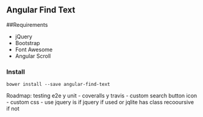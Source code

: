 ## Angular Find Text

##Requirements
- jQuery
- Bootstrap
- Font Awesome
- Angular Scroll
### Install

`bower install --save angular-find-text`

Roadmap: testing e2e y unit - coveralls y travis - custom search button icon - custom css - use jquery is if jquery if used or jqlite has class recooursive if not